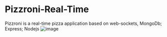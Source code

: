 # Pizzroni-Real-Time
Pizzroni is a real-time pizza application based on web-sockets, MongoDb; Express; Nodejs
![image](https://user-images.githubusercontent.com/66864065/185982912-dd84cbdf-9148-4593-8e29-1d75743be5da.png)
